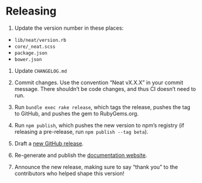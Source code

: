 # Releasing

1. Update the version number in these places:
  - `lib/neat/version.rb`
  - `core/_neat.scss`
  - `package.json`
  - `bower.json`

1. Update `CHANGELOG.md`

1. Commit changes. Use the convention “Neat vX.X.X” in your commit message.
   There shouldn’t be code changes, and thus CI doesn’t need to run.

1. Run `bundle exec rake release`, which tags the release, pushes the tag to GitHub, and
   pushes the gem to RubyGems.org.

1. Run `npm publish`, which pushes the new version to npm’s registry (if
   releasing a pre-release, run `npm publish --tag beta`).

1. Draft a [new GitHub release].

1. Re-generate and publish the [documentation website].

1. Announce the new release, making sure to say “thank you” to the contributors
   who helped shape this version!

[new GitHub release]: https://github.com/thoughtbot/neat/releases/new
[documentation website]: https://github.com/thoughtbot/neat.bourbon.io
